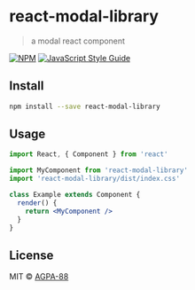 # react-modal-library

> a modal react component

[![NPM](https://img.shields.io/npm/v/react-modal-library.svg)](https://www.npmjs.com/package/react-modal-library) [![JavaScript Style Guide](https://img.shields.io/badge/code_style-standard-brightgreen.svg)](https://standardjs.com)

## Install

```bash
npm install --save react-modal-library
```

## Usage

```jsx
import React, { Component } from 'react'

import MyComponent from 'react-modal-library'
import 'react-modal-library/dist/index.css'

class Example extends Component {
  render() {
    return <MyComponent />
  }
}
```

## License

MIT © [AGPA-88](https://github.com/AGPA-88)
